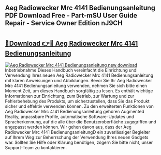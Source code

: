 ## Aeg Radiowecker Mrc 4141 Bedienungsanleitung PDF Download Free - Part-mSU User Guide Repair - Service Owner Edition nJ9CH

# <h2><a href="http://df2lnq.blite.top/?on=Aeg+Radiowecker+Mrc+4141+Bedienungsanleitung">🔗Download 👉🔴 Aeg Radiowecker Mrc 4141 Bedienungsanleitung</a></h2>

[![Aeg Radiowecker Mrc 4141 Bedienungsanleitung new download](https://i.imgur.com/lujVjoI.png)](http://df2lnq.blite.top/?on=Aeg+Radiowecker+Mrc+4141+Bedienungsanleitung)
Inbetriebnahme Dieses Handbuch vereinfacht die Einrichtung und Verwendung Ihres neuen Aeg Radiowecker Mrc 4141 Bedienungsanleitung mit klaren Anweisungen und Abbildungen. Bevor Sie Ihr Aeg Radiowecker Mrc 4141 Bedienungsanleitung verwenden, nehmen Sie sich bitte einen Moment Zeit, um dieses Handbuch sorgfältig zu lesen. Es enthält wichtige Informationen zur Einrichtung, zum Betrieb, zur Wartung und zur Fehlerbehebung des Produkts, um sicherzustellen, dass Sie das Produkt sicher und effektiv verwenden können. Zu den erweiterten Funktionen von Aeg Radiowecker Mrc 4141 Bedienungsanleitung gehören Augmented Reality, anpassbare Profile, automatische Software-Updates und Spracherkennung, auf die alle über die Benutzeroberfläche zugegriffen und angepasst werden können. Wir gehen davon aus, dass der Aeg Radiowecker Mrc 4141 BedienungsanleitungD ein zuverlässiger Begleiter auf Ihrem Weg zur Beherrschung der Verwendung Ihres neuen Gadgets war. Sollten Sie Hilfe oder Klärung benötigen, zögern Sie bitte nicht, unser Support-Team zu kontaktieren.

